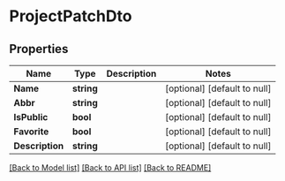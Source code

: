 # ProjectPatchDto

## Properties
Name | Type | Description | Notes
------------ | ------------- | ------------- | -------------
**Name** | **string** |  | [optional] [default to null]
**Abbr** | **string** |  | [optional] [default to null]
**IsPublic** | **bool** |  | [optional] [default to null]
**Favorite** | **bool** |  | [optional] [default to null]
**Description** | **string** |  | [optional] [default to null]

[[Back to Model list]](../README.md#documentation-for-models) [[Back to API list]](../README.md#documentation-for-api-endpoints) [[Back to README]](../README.md)


